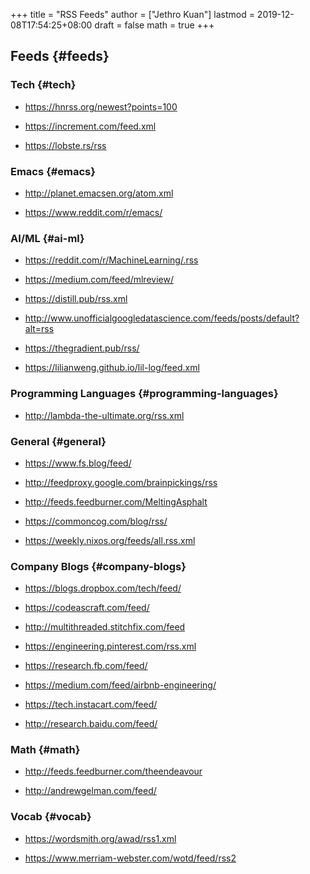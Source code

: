 +++
title = "RSS Feeds"
author = ["Jethro Kuan"]
lastmod = 2019-12-08T17:54:25+08:00
draft = false
math = true
+++

## Feeds {#feeds}


### Tech {#tech}

-    <https://hnrss.org/newest?points=100>

-    <https://increment.com/feed.xml>

-    <https://lobste.rs/rss>


### Emacs {#emacs}

-    <http://planet.emacsen.org/atom.xml>

-    <https://www.reddit.com/r/emacs/>


### AI/ML {#ai-ml}

-    <https://reddit.com/r/MachineLearning/.rss>

-    <https://medium.com/feed/mlreview/>

-    <https://distill.pub/rss.xml>

-    <http://www.unofficialgoogledatascience.com/feeds/posts/default?alt=rss>

-    <https://thegradient.pub/rss/>

-    <https://lilianweng.github.io/lil-log/feed.xml>


### Programming Languages {#programming-languages}

-    <http://lambda-the-ultimate.org/rss.xml>


### General {#general}

-    <https://www.fs.blog/feed/>

-    <http://feedproxy.google.com/brainpickings/rss>

-    <http://feeds.feedburner.com/MeltingAsphalt>

-    <https://commoncog.com/blog/rss/>

-    <https://weekly.nixos.org/feeds/all.rss.xml>


### Company Blogs {#company-blogs}

-    <https://blogs.dropbox.com/tech/feed/>

-    <https://codeascraft.com/feed/>

-    <http://multithreaded.stitchfix.com/feed>

-    <https://engineering.pinterest.com/rss.xml>

-    <https://research.fb.com/feed/>

-    <https://medium.com/feed/airbnb-engineering/>

-    <https://tech.instacart.com/feed/>

-    <http://research.baidu.com/feed/>


### Math {#math}

-    <http://feeds.feedburner.com/theendeavour>

-    <http://andrewgelman.com/feed/>


### Vocab {#vocab}

-    <https://wordsmith.org/awad/rss1.xml>

-    <https://www.merriam-webster.com/wotd/feed/rss2>
